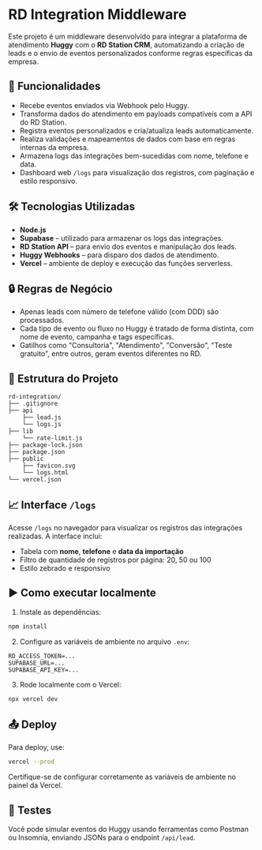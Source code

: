 # RD Integration Middleware

Este projeto é um middleware desenvolvido para integrar a plataforma de atendimento **Huggy** com o **RD Station CRM**, automatizando a criação de leads e o envio de eventos personalizados conforme regras específicas da empresa.

## 🔧 Funcionalidades

- Recebe eventos enviados via Webhook pelo Huggy.
- Transforma dados do atendimento em payloads compatíveis com a API do RD Station.
- Registra eventos personalizados e cria/atualiza leads automaticamente.
- Realiza validações e mapeamentos de dados com base em regras internas da empresa.
- Armazena logs das integrações bem-sucedidas com nome, telefone e data.
- Dashboard web `/logs` para visualização dos registros, com paginação e estilo responsivo.

## 🛠️ Tecnologias Utilizadas

- **Node.js**
- **Supabase** – utilizado para armazenar os logs das integrações.
- **RD Station API** – para envio dos eventos e manipulação dos leads.
- **Huggy Webhooks** – para disparo dos dados de atendimento.
- **Vercel** – ambiente de deploy e execução das funções serverless.

## 🔒 Regras de Negócio

- Apenas leads com número de telefone válido (com DDD) são processados.
- Cada tipo de evento ou fluxo no Huggy é tratado de forma distinta, com nome de evento, campanha e tags específicas.
- Gatilhos como "Consultoria", "Atendimento", "Conversão", "Teste gratuito", entre outros, geram eventos diferentes no RD.

## 📂 Estrutura do Projeto

```
rd-integration/
├── .gitignore
├── api
    ├── lead.js
    └── logs.js
├── lib
    └── rate-limit.js
├── package-lock.json
├── package.json
├── public
    ├── favicon.svg
    └── logs.html
└── vercel.json
```

## 📈 Interface `/logs`

Acesse `/logs` no navegador para visualizar os registros das integrações realizadas. A interface inclui:

- Tabela com **nome**, **telefone** e **data da importação**
- Filtro de quantidade de registros por página: 20, 50 ou 100
- Estilo zebrado e responsivo

## ▶️ Como executar localmente

1. Instale as dependências:

```bash
npm install
```

2. Configure as variáveis de ambiente no arquivo `.env`:

```env
RD_ACCESS_TOKEN=...
SUPABASE_URL=...
SUPABASE_API_KEY=...
```

3. Rode localmente com o Vercel:

```bash
npx vercel dev
```

## 📤 Deploy

Para deploy, use:

```bash
vercel --prod
```

Certifique-se de configurar corretamente as variáveis de ambiente no painel da Vercel.

## 🧪 Testes

Você pode simular eventos do Huggy usando ferramentas como Postman ou Insomnia, enviando JSONs para o endpoint `/api/lead`.
